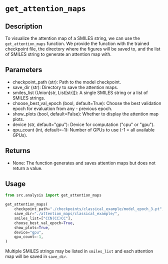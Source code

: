 # `get_attention_maps`

## **Description**
To visualize the attention map of a SMILES string, we can use the `get_attention_maps` function. We provide the function with the trained checkpoint file, the directory where the figures will be saved to, and the list of SMILES string to generate an attention map with.

## **Parameters**
- checkpoint_path (str): Path to the model checkpoint.
- save_dir (str): Directory to save the attention maps.
- smiles_list (Union[str, List[str]]): A single SMILES string or a list of SMILES strings.
- choose_best_val_epoch (bool, default=True): Choose the best validation epoch for evaluation from any - previous epoch.
- show_plots (bool, default=False): Whether to display the attention map plots.
- device (str, default="gpu"): Device for computation ("cpu" or "gpu").
- qpu_count (int, default=-1): Number of GPUs to use (-1 = all available GPUs).

## **Returns**
- None: The function generates and saves attention maps but does not return a value.

## **Usage**
```python
from src.analysis import get_attention_maps

get_attention_maps(
    checkpoint_path="./checkpoints/classical_example/model_epoch_3.pt",
    save_dir="./attention_maps/classical_example/",
    smiles_list=["CCN(CC)CC"],
    choose_best_val_epoch=True,
    show_plots=True,
    device="gpu",
    qpu_count=-1,
)
```

Multiple SMILES strings may be listed in `smiles_list` and each attention map will be saved in `save_dir`.